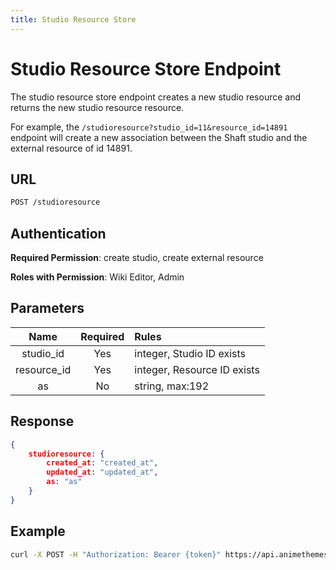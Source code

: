 ```yaml
---
title: Studio Resource Store
---
```


# Studio Resource Store Endpoint

The studio resource store endpoint creates a new studio resource and returns the new studio resource resource.

For example, the `/studioresource?studio_id=11&resource_id=14891` endpoint will create a new association between the Shaft studio and the external resource of id 14891.

## URL

```sh
POST /studioresource
```

## Authentication

**Required Permission**: create studio, create external resource

**Roles with Permission**: Wiki Editor, Admin

## Parameters

| Name        | Required | Rules                       |
| :---------: | :------: | :-------------------------- |
| studio_id   | Yes      | integer, Studio ID exists   |
| resource_id | Yes      | integer, Resource ID exists |
| as          | No       | string, max:192             |

## Response

```json
{
    studioresource: {
        created_at: "created_at",
        updated_at: "updated_at",
        as: "as"
    }
}
```

## Example

```bash
curl -X POST -H "Authorization: Bearer {token}" https://api.animethemes.moe/studioresource/
```
